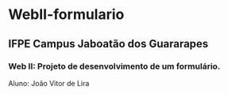 # WebII-formulario
## IFPE Campus Jaboatão dos Guararapes
### Web II: Projeto de desenvolvimento de um formulário.

Aluno: João Vitor de Lira
